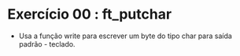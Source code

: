 # Exercício 00 : ft_putchar

* Usa a função write para escrever um byte do tipo char para saída padrão - teclado.
